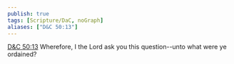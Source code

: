 ```yaml
---
publish: true
tags: [Scripture/DaC, noGraph]
aliases: ["D&C 50:13"]
---
```

[D&C 50:13](https://churchofjesuschrist.org/study/scriptures/dc-testament/dc/50?lang=eng&id=p13#p13) Wherefore, I the Lord ask you this question--unto what were ye ordained?
